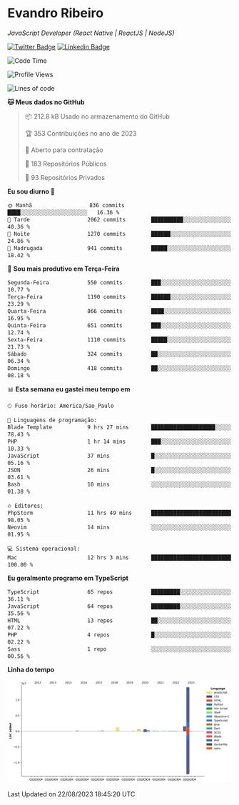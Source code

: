 # Evandro **Ribeiro**

*JavaScript Developer (React Native | ReactJS | NodeJS)*

[![Twitter Badge](https://img.shields.io/badge/-@ribeiroevandro-201B2D?style=flat-square&labelColor=201B2D&logo=twitter&logoColor=white&link=https://twitter.com/ribeiroevandro)](https://twitter.com/ribeiroevandro) 
[![Linkedin Badge](https://img.shields.io/badge/-Evandro%20Ribeiro-201B2D?style=flat-square&logo=Linkedin&logoColor=white&link=https://www.linkedin.com/in/ribeiroevandro)](https://www.linkedin.com/in/ribeiroevandro) 


<!--START_SECTION:waka-->
![Code Time](http://img.shields.io/badge/Code%20Time-3%2C356%20hrs%2059%20mins-blue)

![Profile Views](http://img.shields.io/badge/Visualizac%C3%B5es%20do%20perfil-1-blue)

![Lines of code](https://img.shields.io/badge/Desde%20o%20Hello%20World%20eu%20escrevi-18.9%20million%20linhas%20de%20c%C3%B3digo-blue)

**🐱 Meus dados no GitHub** 

> 📦 212.8 kB Usado no armazenamento do GitHub 
 > 
> 🏆 353 Contribuições no ano de 2023
 > 
> 💼 Aberto para contratação
 > 
> 📜 183 Repositórios Públicos 
 > 
> 🔑 93 Repositórios Privados 
 > 
**Eu sou diurno 🐤** 

```text
🌞 Manhã                  836 commits         ████░░░░░░░░░░░░░░░░░░░░░   16.36 % 
🌆 Tarde                  2062 commits        ██████████░░░░░░░░░░░░░░░   40.36 % 
🌃 Noite                  1270 commits        ██████░░░░░░░░░░░░░░░░░░░   24.86 % 
🌙 Madrugada              941 commits         █████░░░░░░░░░░░░░░░░░░░░   18.42 % 
```
📅 **Sou mais produtivo em Terça-Feira** 

```text
Segunda-Feira            550 commits         ███░░░░░░░░░░░░░░░░░░░░░░   10.77 % 
Terça-Feira              1190 commits        ██████░░░░░░░░░░░░░░░░░░░   23.29 % 
Quarta-Feira             866 commits         ████░░░░░░░░░░░░░░░░░░░░░   16.95 % 
Quinta-Feira             651 commits         ███░░░░░░░░░░░░░░░░░░░░░░   12.74 % 
Sexta-Feira              1110 commits        █████░░░░░░░░░░░░░░░░░░░░   21.73 % 
Sábado                   324 commits         ██░░░░░░░░░░░░░░░░░░░░░░░   06.34 % 
Domingo                  418 commits         ██░░░░░░░░░░░░░░░░░░░░░░░   08.18 % 
```


📊 **Esta semana eu gastei meu tempo em** 

```text
🕑︎ Fuso horário: America/Sao_Paulo

💬 Linguagens de programação: 
Blade Template           9 hrs 27 mins       ████████████████████░░░░░   78.43 % 
PHP                      1 hr 14 mins        ███░░░░░░░░░░░░░░░░░░░░░░   10.33 % 
JavaScript               37 mins             █░░░░░░░░░░░░░░░░░░░░░░░░   05.16 % 
JSON                     26 mins             █░░░░░░░░░░░░░░░░░░░░░░░░   03.61 % 
Bash                     10 mins             ░░░░░░░░░░░░░░░░░░░░░░░░░   01.38 % 

🔥 Editores: 
PhpStorm                 11 hrs 49 mins      █████████████████████████   98.05 % 
Neovim                   14 mins             ░░░░░░░░░░░░░░░░░░░░░░░░░   01.95 % 

💻 Sistema operacional: 
Mac                      12 hrs 3 mins       █████████████████████████   100.00 % 
```

**Eu geralmente programo em TypeScript** 

```text
TypeScript               65 repos            █████████░░░░░░░░░░░░░░░░   36.11 % 
JavaScript               64 repos            █████████░░░░░░░░░░░░░░░░   35.56 % 
HTML                     13 repos            ██░░░░░░░░░░░░░░░░░░░░░░░   07.22 % 
PHP                      4 repos             █░░░░░░░░░░░░░░░░░░░░░░░░   02.22 % 
Sass                     1 repo              ░░░░░░░░░░░░░░░░░░░░░░░░░   00.56 % 
```



**Linha do tempo**

![Lines of Code chart](https://raw.githubusercontent.com/ribeiroevandro/ribeiroevandro/main/assets/bar_graph.png)


 Last Updated on 22/08/2023 18:45:20 UTC
<!--END_SECTION:waka-->
